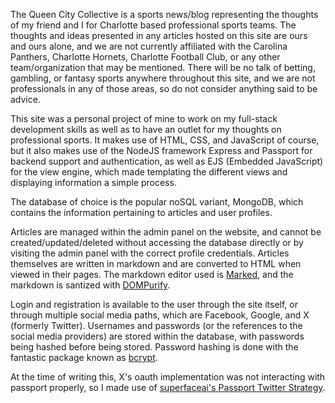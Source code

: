 The Queen City Collective is a sports news/blog representing the thoughts of my friend and I for Charlotte based professional sports teams. The thoughts and ideas presented in any articles hosted on this site are ours and ours alone, and we are not currently affiliated with the Carolina Panthers, Charlotte Hornets, Charlotte Football Club, or any other team/organization that may be mentioned. There will be no talk of betting, gambling, or fantasy sports anywhere throughout this site, and we are not professionals in any of those areas, so do not consider anything said to be advice.

This site was a personal project of mine to work on my full-stack development skills as well as to have an outlet for my thoughts on professional sports. It makes use of HTML, CSS, and JavaScript of course, but it also makes use of the NodeJS framework Express and Passport for backend support and authentication, as well as EJS (Embedded JavaScript) for the view engine, which made templating the different views and displaying information a simple process.

The database of choice is the popular noSQL variant, MongoDB, which contains the information pertaining to articles and user profiles. 

Articles are managed within the admin panel on the website, and cannot be created/updated/deleted without accessing the database directly or by visiting the admin panel with the correct profile credentials. Articles themselves are written in markdown and are converted to HTML when viewed in their pages. The markdown editor used is [Marked](https://github.com/markedjs/marked), and the markdown is santized with [DOMPurify](https://github.com/cure53/DOMPurify).

Login and registration is available to the user through the site itself, or through multiple social media paths, which are Facebook, Google, and X (formerly Twitter). Usernames and passwords (or the references to the social media providers) are stored within the database, with passwords being hashed before being stored. Password hashing is done with the fantastic package known as [bcrypt](https://www.npmjs.com/package/bcrypt).

At the time of writing this, X's oauth implementation was not interacting with passport properly, so I made use of [superfaceai's Passport Twitter Strategy](https://github.com/superfaceai/passport-twitter-oauth2).